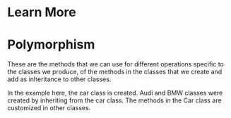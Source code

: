 # Learn More

# Polymorphism
These are the methods that we can use for different operations specific to the classes we produce, 
of the methods in the classes that we create and add as inheritance to other classes.

In the example here, the car class is created. Audi and BMW classes were created by inheriting from the car class. 
The methods in the Car class are customized in other classes.